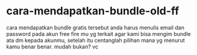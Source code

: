 # cara-mendapatkan-bundle-old-ff
cara mendapatkan bundle gratis tersebut anda harus menulis email dan password pada akun free fire mu yg terkait agar kami bisa mengim bundle ata dm kepada akunmu, setelah itu centanglah  pilihan mana yg menurut kamu benar benar. mudah bukan? vc
